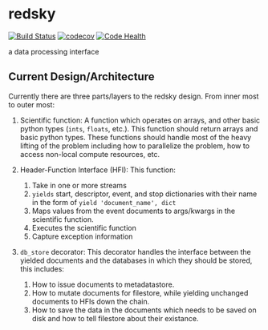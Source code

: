 # redsky
[![Build Status](https://travis-ci.org/xpdAcq/redsky.svg?branch=master)](https://travis-ci.org/xpdAcq/redsky)
[![codecov](https://codecov.io/gh/xpdAcq/redsky/branch/master/graph/badge.svg)](https://codecov.io/gh/xpdAcq/redsky)
[![Code Health](https://landscape.io/github/xpdAcq/redsky/master/landscape.svg?style=flat)](https://landscape.io/github/xpdAcq/redsky/master)

a data processing interface

## Current Design/Architecture
Currently there are three parts/layers to the redsky design.
From inner most to outer most:

1. Scientific function: A function which operates on arrays, and other basic
python types (`ints`, `floats`, etc.). This function should return arrays and
basic python types. These functions should handle most of the heavy lifting
of the problem including how to parallelize the problem, how to access 
non-local compute resources, etc.

 1. Header-Function Interface (HFI): This function:
    1. Take in one or more streams
    1. `yields` start, descriptor, event, and stop dictionaries with their name
    in the form of `yield 'document_name', dict`
    1. Maps values from the event documents to args/kwargs in the scientific 
    function.
    1. Executes the scientific function
    1. Capture exception information

 1. `db_store` decorator: This decorator handles the interface between the 
yielded documents and the databases in which they should be stored, this 
includes:
    1. How to issue documents to metadatastore.
    1. How to mutate documents for filestore, while yielding unchanged documents
    to HFIs down the chain.
    1. How to save the data in the documents which needs to be saved on disk and
   how to tell filestore about their existance.